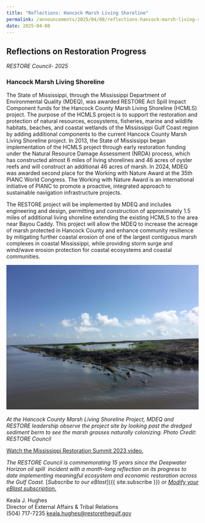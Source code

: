 ```yaml
---
title: "Reflections: Hancock Marsh Living Shoreline"
permalink: /announcements/2025/04/08/reflections-hancock-marsh-living-shoreline/
date: 2025-04-08
---
```


## Reflections on Restoration Progress

_RESTORE Council- 2025_

### Hancock Marsh Living Shoreline

The State of Mississippi, through the Mississippi Department of Environmental Quality (MDEQ), was awarded RESTORE Act Spill Impact Component funds for the Hancock County Marsh Living Shoreline (HCMLS) project. The purpose of the HCMLS project is to support the restoration and protection of natural resources, ecosystems, fisheries, marine and wildlife habitats, beaches, and coastal wetlands of the Mississippi Gulf Coast region by adding additional components to the current Hancock County Marsh Living Shoreline project. In 2013, the State of Mississippi began implementation of the HCMLS project through early restoration funding under the Natural Resource Damage Assessment (NRDA) process, which has constructed almost 6 miles of living shorelines and 46 acres of oyster reefs and will construct an additional 46 acres of marsh. In 2024, MDEQ was awarded second place for the Working with Nature Award at the 35th PIANC World Congress. The Working with Nature Award is an international initiative of PIANC to promote a proactive, integrated approach to sustainable navigation infrastructure projects.

The RESTORE project will be implemented by MDEQ and includes engineering and design, permitting and construction of approximately 1.5 miles of additional living shoreline extending the existing HCMLS to the area near Bayou Caddy. This project will allow the MDEQ to increase the acreage of marsh protected in Hancock County and enhance community resilience by mitigating further coastal erosion of one of the largest contiguous marsh complexes in coastal Mississippi, while providing storm surge and wind/wave erosion protection for coastal ecosystems and coastal communities.

![Marsh living shoreline in Hancock County](/img/Hancock_County_Marsh_Living_Shoreline_pg9_big.JPG)

_At the Hancock County Marsh Living Shoreline Project, MDEQ and RESTORE leadership observe the project site by looking past the dredged sediment berm to see the marsh grasses naturally colonizing. Photo Credit: RESTORE Council_

[Watch the Mississippi Restoration Summit 2023 video.](https://www.youtube.com/watch?v=M-Il2_AhMok)

*The RESTORE Council is commemorating 15 years since the Deepwater Horizon oil spill  incident with a month-long reflection on its progress to date implementing meaningful ecosystem and economic restoration across the Gulf Coast.* [_Subscribe to our eBlast_]({{ site.subscribe }}) *or* [_Modify your eBlast subscription._](https://www.restorethegulf.gov/apps/eblast/ModifyInformation.aspx)

Keala J. Hughes  
Director of External Affairs & Tribal Relations  
(504) 717-7235
keala.hughes@restorethegulf.gov
